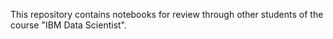 This repository contains notebooks for review through other students of the course "IBM Data Scientist".
